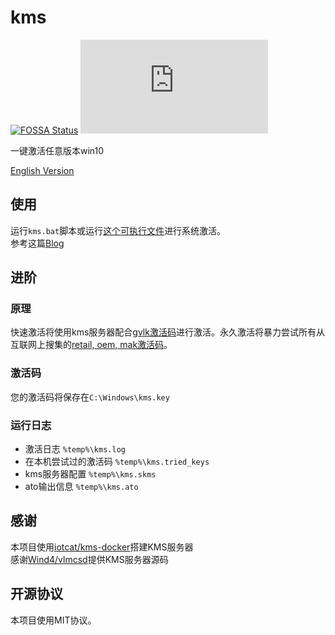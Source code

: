 # kms

[![FOSSA Status](https://app.fossa.com/api/projects/git%2Bgithub.com%2FIoTcat%2Fkms.svg?type=shield)](https://app.fossa.com/projects/git%2Bgithub.com%2FIoTcat%2Fkms?ref=badge_shield)
![size](https://badge-size.herokuapp.com/iotcat/kms/master/kms.bat)

一键激活任意版本win10    

[English Version](./en.md)

## 使用
运行`kms.bat`脚本或运行[这个可执行文件](https://github.com/IoTcat/kms/releases/download/v1.1/kms.exe)进行系统激活。   
参考这篇[Blog](https://www.eee.dog/tech/kms.html)


## 进阶

### 原理
快速激活将使用kms服务器配合[gvlk激活码](./keys/gvlk.keys)进行激活。永久激活将暴力尝试所有从互联网上搜集的[retail, oem, mak激活码](./keys/mak.keys)。


### 激活码
您的激活码将保存在`C:\Windows\kms.key`

### 运行日志
 - 激活日志 `%temp%\kms.log`
 - 在本机尝试过的激活码 `%temp%\kms.tried_keys`
 - kms服务器配置 `%temp%\kms.skms`
 - ato输出信息 `%temp%\kms.ato`

## 感谢
本项目使用[iotcat/kms-docker](https://github.com/IoTcat/kms-docker)搭建KMS服务器   
感谢[Wind4/vlmcsd](https://github.com/Wind4/vlmcsd)提供KMS服务器源码   

## 开源协议
本项目使用MIT协议。

